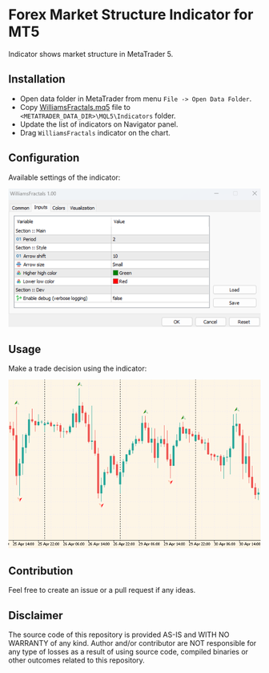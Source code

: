 # Forex Market Structure Indicator for MT5
Indicator shows market structure in MetaTrader 5.

## Installation
- Open data folder in MetaTrader from menu `File -> Open Data Folder`.
- Copy [WilliamsFractals.mq5](MQL5/Indicators/WilliamsFractals.mq5) file to `<METATRADER_DATA_DIR>\MQL5\Indicators` folder.
- Update the list of indicators on Navigator panel.
- Drag `WilliamsFractals` indicator on the chart.

## Configuration
Available settings of the indicator:

![docs](docs/config.png)

## Usage
Make a trade decision using the indicator:

![docs](docs/view.png)

## Contribution
Feel free to create an issue or a pull request if any ideas.

## Disclaimer
The source code of this repository is provided AS-IS and WITH NO WARRANTY of any kind.
Author and/or contributor are NOT responsible for any type of losses as a result of using source code, 
compiled binaries or other outcomes related to this repository.
